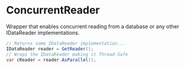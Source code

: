 ConcurrentReader
================

Wrapper that enables concurrent reading from a database or any other IDataReader implementations.

```C#
// Returns some IDataReader implementation...
IDataReader reader = GetReader();
// Wraps the IDataReader making it Thread-Safe
var cReader = reader.AsParallel(); 
```

